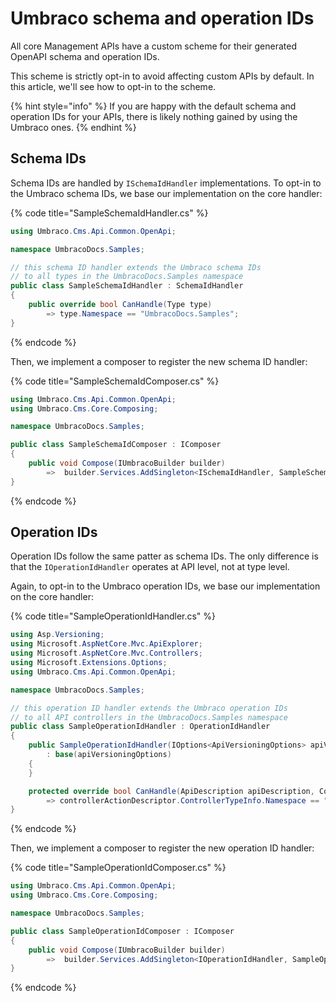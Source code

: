 ﻿---
description: How to apply the Umbraco schema and operation IDs for custom Management APIs
---

# Umbraco schema and operation IDs

All core Management APIs have a custom scheme for their generated OpenAPI schema and operation IDs.

This scheme is strictly opt-in to avoid affecting custom APIs by default. In this article, we'll see how to opt-in to the scheme.

{% hint style="info" %}
If you are happy with the default schema and operation IDs for your APIs, there is likely nothing gained by using the Umbraco ones.
{% endhint %}

## Schema IDs

Schema IDs are handled by `ISchemaIdHandler` implementations. To opt-in to the Umbraco schema IDs, we base our implementation on the core handler:

{% code title="SampleSchemaIdHandler.cs" %}
```csharp
using Umbraco.Cms.Api.Common.OpenApi;

namespace UmbracoDocs.Samples;

// this schema ID handler extends the Umbraco schema IDs
// to all types in the UmbracoDocs.Samples namespace
public class SampleSchemaIdHandler : SchemaIdHandler
{
    public override bool CanHandle(Type type)
        => type.Namespace == "UmbracoDocs.Samples";
}
```
{% endcode %}

Then, we implement a composer to register the new schema ID handler:

{% code title="SampleSchemaIdComposer.cs" %}
```csharp
using Umbraco.Cms.Api.Common.OpenApi;
using Umbraco.Cms.Core.Composing;

namespace UmbracoDocs.Samples;

public class SampleSchemaIdComposer : IComposer
{
    public void Compose(IUmbracoBuilder builder)
        =>  builder.Services.AddSingleton<ISchemaIdHandler, SampleSchemaIdHandler>();
}
```
{% endcode %}

## Operation IDs

Operation IDs follow the same patter as schema IDs. The only difference is that the `IOperationIdHandler` operates at API level, not at type level.

Again, to opt-in to the Umbraco operation IDs, we base our implementation on the core handler:

{% code title="SampleOperationIdHandler.cs" %}
```csharp
using Asp.Versioning;
using Microsoft.AspNetCore.Mvc.ApiExplorer;
using Microsoft.AspNetCore.Mvc.Controllers;
using Microsoft.Extensions.Options;
using Umbraco.Cms.Api.Common.OpenApi;

namespace UmbracoDocs.Samples;

// this operation ID handler extends the Umbraco operation IDs
// to all API controllers in the UmbracoDocs.Samples namespace
public class SampleOperationIdHandler : OperationIdHandler
{
    public SampleOperationIdHandler(IOptions<ApiVersioningOptions> apiVersioningOptions)
        : base(apiVersioningOptions)
    {
    }

    protected override bool CanHandle(ApiDescription apiDescription, ControllerActionDescriptor controllerActionDescriptor)
        => controllerActionDescriptor.ControllerTypeInfo.Namespace == "UmbracoDocs.Samples";
}
```
{% endcode %}

Then, we implement a composer to register the new operation ID handler:

{% code title="SampleOperationIdComposer.cs" %}
```csharp
using Umbraco.Cms.Api.Common.OpenApi;
using Umbraco.Cms.Core.Composing;

namespace UmbracoDocs.Samples;

public class SampleOperationIdComposer : IComposer
{
    public void Compose(IUmbracoBuilder builder)
        =>  builder.Services.AddSingleton<IOperationIdHandler, SampleOperationIdHandler>();
}
```
{% endcode %}
